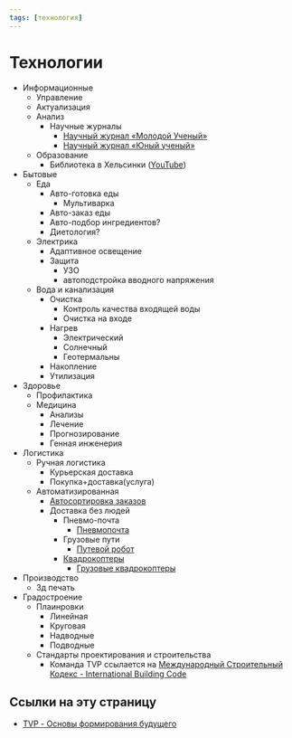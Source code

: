 ```yaml
---
tags: [технология]
---
```

# Технологии

- Информационные
  - Управление
  - Актуализация
  - Анализ
    - Научные журналы
      - [Научный журнал «Молодой Ученый»](https://moluch.ru/archive/)
      - [Научный журнал «Юный ученый»](https://moluch.ru/young/)
  - Образование
    - Библиотека в Хельсинки ([YouTube](https://www.youtube.com/watch?v=H6dvrtWrKzw))
- Бытовые
    - Еда
        - Авто-готовка еды
            - Мультиварка
        - Авто-заказ еды
        - Авто-подбор ингредиентов?
        - Диетология?
    - Электрика
        - Адаптивное освещение
        - Защита
            - УЗО
            - автоподстройка вводного напряжения
    - Вода и канализация
        - Очистка
            - Контроль качества входящей воды
            - Очистка на входе
        - Нагрев
            - Электрический
            - Солнечный
            - Геотермальны
        - Накопление
        - Утилизация
- Здоровье
    - Профилактика
    - Медицина
        - Анализы
        - Лечение
        - Прогнозирование
        - Генная инженерия
- Логистика
    - Ручная логистика
        - Курьерская доставка
        - Покупка+доставка(услуга)
    - Автоматизированная
        - [Автосортировка заказов](%D0%90%D0%B2%D1%82%D0%BE%D1%81%D0%BE%D1%80%D1%82%D0%B8%D1%80%D0%BE%D0%B2%D0%BA%D0%B0%20%D0%B7%D0%B0%D0%BA%D0%B0%D0%B7%D0%BE%D0%B2.md)
        - Доставка без людей
            - Пневмо-почта
                - [Пневмопочта](%D0%9F%D0%BD%D0%B5%D0%B2%D0%BC%D0%BE%D0%BF%D0%BE%D1%87%D1%82%D0%B0.md)
            - Грузовые пути
                - [Путевой робот](%D0%9F%D1%83%D1%82%D0%B5%D0%B2%D0%BE%D0%B9%20%D1%80%D0%BE%D0%B1%D0%BE%D1%82.md)
            - [Квадрокоптеры](%D0%9A%D0%B2%D0%B0%D0%B4%D1%80%D0%BE%D0%BA%D0%BE%D0%BF%D1%82%D0%B5%D1%80%D1%8B.md)
                - [Грузовые квадрокоптеры](%D0%9A%D0%B2%D0%B0%D0%B4%D1%80%D0%BE%D0%BA%D0%BE%D0%BF%D1%82%D0%B5%D1%80%D1%8B#%D0%93%D1%80%D1%83%D0%B7%D0%BE%D0%B2%D1%8B%D0%B5%20%D0%BA%D0%B2%D0%B0%D0%B4%D1%80%D0%BE%D0%BA%D0%BE%D0%BF%D1%82%D0%B5%D1%80%D1%8B.md)
- Производство
    - 3д печать
- Градостроение
    - Плаинровки
        - Линейная
        - Круговая
        - Надводные
        - Подводные
    - Стандарты проектирования и строительства
        - Команда TVP ссылается на [Международный Строительный Кодекс - International Building Code](https://context.reverso.net/translation/english-russian/international+building+code)

## Ссылки на эту страницу

* [TVP - Основы формирования будущего](TVP%20-%20%D0%9E%D1%81%D0%BD%D0%BE%D0%B2%D1%8B%20%D1%84%D0%BE%D1%80%D0%BC%D0%B8%D1%80%D0%BE%D0%B2%D0%B0%D0%BD%D0%B8%D1%8F%20%D0%B1%D1%83%D0%B4%D1%83%D1%89%D0%B5%D0%B3%D0%BE.md)
